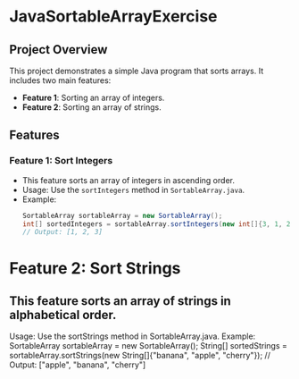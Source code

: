 # JavaSortableArrayExercise

## Project Overview

This project demonstrates a simple Java program that sorts arrays. It includes two main features:
- **Feature 1**: Sorting an array of integers.
- **Feature 2**: Sorting an array of strings.

## Features

### Feature 1: Sort Integers
- This feature sorts an array of integers in ascending order.
- Usage: Use the `sortIntegers` method in `SortableArray.java`.
- Example:
  ```java
  SortableArray sortableArray = new SortableArray();
  int[] sortedIntegers = sortableArray.sortIntegers(new int[]{3, 1, 2});
  // Output: [1, 2, 3]
# Feature 2: Sort Strings
## This feature sorts an array of strings in alphabetical order.

Usage: Use the sortStrings method in SortableArray.java.
Example:
SortableArray sortableArray = new SortableArray();
String[] sortedStrings = sortableArray.sortStrings(new String[]{"banana", "apple", "cherry"});
// Output: ["apple", "banana", "cherry"]

